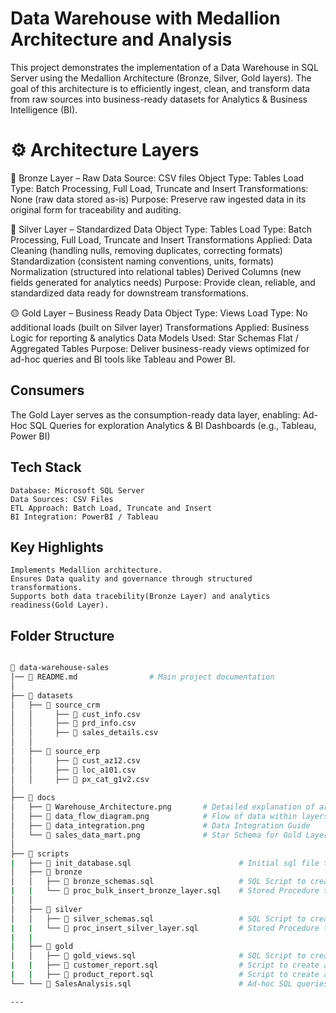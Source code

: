 # Data Warehouse with Medallion Architecture and Analysis
This project demonstrates the implementation of a Data Warehouse in SQL Server using the Medallion Architecture (Bronze, Silver, Gold layers).
The goal of this architecture is to efficiently ingest, clean, and transform data from raw sources into business-ready datasets for Analytics & Business Intelligence (BI).

# ⚙️ Architecture Layers
🔹 Bronze Layer – Raw Data
    Source: CSV files
    Object Type: Tables
    Load Type: Batch Processing, Full Load, Truncate and Insert
    Transformations: None (raw data stored as-is)
Purpose: Preserve raw ingested data in its original form for traceability and auditing.

🔸 Silver Layer – Standardized Data
    Object Type: Tables
    Load Type: Batch Processing, Full Load, Truncate and Insert
    Transformations Applied:
        Data Cleaning (handling nulls, removing duplicates, correcting formats)
        Standardization (consistent naming conventions, units, formats)
        Normalization (structured into relational tables)
        Derived Columns (new fields generated for analytics needs)
Purpose: Provide clean, reliable, and standardized data ready for downstream transformations.

🟡 Gold Layer – Business Ready Data
    Object Type: Views
    Load Type: No additional loads (built on Silver layer)
    Transformations Applied: Business Logic for reporting & analytics
    Data Models Used:
        Star Schemas
        Flat / Aggregated Tables
Purpose: Deliver business-ready views optimized for ad-hoc queries and BI tools like Tableau and Power BI.

## Consumers
The Gold Layer serves as the consumption-ready data layer, enabling:
    Ad-Hoc SQL Queries for exploration
    Analytics & BI Dashboards (e.g., Tableau, Power BI)

## Tech Stack 
    Database: Microsoft SQL Server
    Data Sources: CSV Files
    ETL Approach: Batch Load, Truncate and Insert
    BI Integration: PowerBI / Tableau

## Key Highlights
    Implements Medallion architecture.
    Ensures Data quality and governance through structured transformations.
    Supports both data tracebility(Bronze Layer) and analytics readiness(Gold Layer).

## Folder Structure
```bash

📂 data-warehouse-sales
│── 📜 README.md                # Main project documentation
│
├── 📂 datasets
│   ├── 📂 source_crm
│   │     ├── 📜 cust_info.csv
│   │     ├── 📜 prd_info.csv
│   │     ├── 📜 sales_details.csv
│   │
│   ├── 📂 source_erp
│   │     ├── 📜 cust_az12.csv
│   │     ├── 📜 loc_a101.csv
│   │     ├── 📜 px_cat_g1v2.csv
│
├── 📂 docs
│   ├── 📜 Warehouse_Architecture.png       # Detailed explanation of architecture
│   ├── 📜 data_flow_diagram.png            # Flow of data within layers
│   ├── 📜 data_integration.png             # Data Integration Guide
│   └── 📜 sales_data_mart.png              # Star Schema for Gold Layer
│
├── 📂 scripts
|   ├── 📜 init_database.sql                        # Initial sql file to create database and schemas
│   ├── 📂 bronze
│   │   ├── 📜 bronze_schemas.sql                   # SQL Script to create tables for bronze layer
|   |   └── 📜 proc_bulk_insert_bronze_layer.sql    # Stored Procedure to perform bulk insert from csv files
│   │ 
│   ├── 📂 silver
│   │   ├── 📜 silver_schemas.sql                   # SQL Script to create tables for silver layer
|   |   └── 📜 proc_insert_silver_layer.sql         # Stored Procedure to perform data cleaning and inserting data in silver layer 
|   |
|   ├── 📂 gold
│   │   ├── 📜 gold_views.sql                       # SQL Script to create views based on the designed star schema.
|   |   ├── 📜 customer_report.sql                  # Script to create a customer data mart ready for analysis and BI.
|   |   ├── 📜 product_report.sql                   # Script to create a product data mart ready for analysis and BI.
└── └── 📜 SalesAnalysis.sql                        # Ad-hoc SQL queries used in creating data marts.

---
